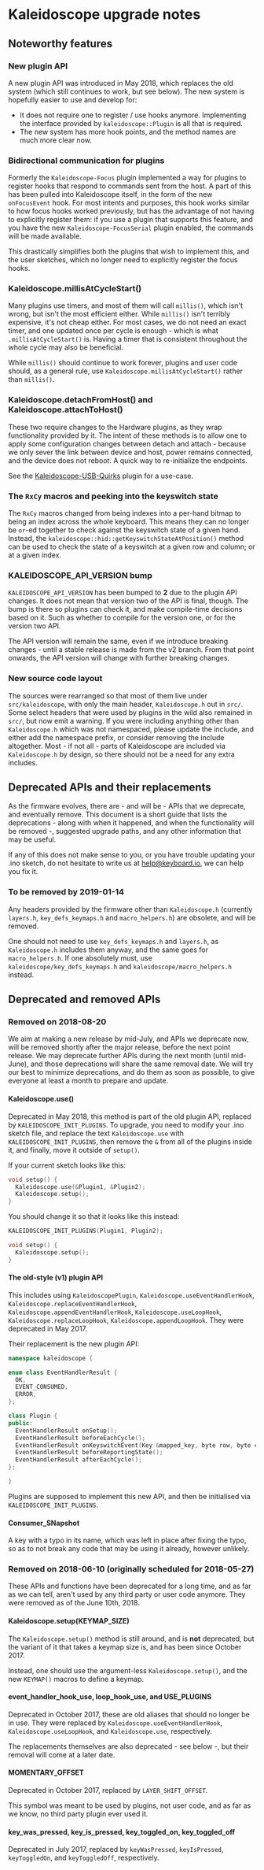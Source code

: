 Kaleidoscope upgrade notes
==========================

Noteworthy features
-------------------

### New plugin API

A new plugin API was introduced in May 2018, which replaces the old system
(which still continues to work, but see below). The new system is hopefully
easier to use and develop for:

 - It does not require one to register / use hooks anymore. Implementing the
   interface provided by `kaleidoscope::Plugin` is all that is required.
 - The new system has more hook points, and the method names are much more clear
   now.

### Bidirectional communication for plugins

Formerly the `Kaleidoscope-Focus` plugin implemented a way for plugins to
register hooks that respond to commands sent from the host. A part of this has
been pulled into Kaleidoscope itself, in the form of the new `onFocusEvent`
hook. For most intents and purposes, this hook works similar to how focus hooks
worked previously, but has the advantage of not having to explicitly register
them: if you use a plugin that supports this feature, and you have the new
`Kaleidoscope-FocusSerial` plugin enabled, the commands will be made available.

This drastically simplifies both the plugins that wish to implement this, and the user sketches, which no longer need to explicitly register the focus hooks.

### Kaleidoscope.millisAtCycleStart()

Many plugins use timers, and most of them will call `millis()`, which isn't
wrong, but isn't the most efficient either. While `millis()` isn't terribly
expensive, it's not cheap either. For most cases, we do not need an exact timer,
and one updated once per cycle is enough - which is what `.millisAtCycleStart()`
is. Having a timer that is consistent throughout the whole cycle may also be
beneficial.

While `millis()` should continue to work forever, plugins and user code should,
as a general rule, use `Kaleidoscope.millisAtCycleStart()` rather than
`millis()`.

### Kaleidoscope.detachFromHost() and Kaleidoscope.attachToHost()

These two require changes to the Hardware plugins, as they wrap functionality
provided by it. The intent of these methods is to allow one to apply some
configuration changes between detach and attach - because we only sever the link
between device and host, power remains connected, and the device does not
reboot. A quick way to re-initialize the endpoints.

See the [Kaleidoscope-USB-Quirks][plugin:USB-Quirks] plugin for a use-case.

 [plugin:USB-Quirks]: https://github.com/keyboardio/Kaleidoscope-USB-Quirks

### The `RxCy` macros and peeking into the keyswitch state

The `RxCy` macros changed from being indexes into a per-hand bitmap to being an
index across the whole keyboard. This means they can no longer be `or`-ed
together to check against the keyswitch state of a given hand. Instead, the
`kaleidoscope::hid::getKeyswitchStateAtPosition()` method can be used to check
the state of a keyswitch at a given row and column; or at a given index.

### KALEIDOSCOPE_API_VERSION bump

`KALEIDOSCOPE_API_VERSION` has been bumped to **2** due to the plugin API
changes. It does not mean that version two of the API is final, though. The bump
is there so plugins can check it, and make compile-time decisions based on it.
Such as whether to compile for the version one, or for the version two API.

The API version will remain the same, even if we introduce breaking changes -
until a stable release is made from the v2 branch. From that point onwards, the
API version will change with further breaking changes.

### New source code layout

The sources were rearranged so that most of them live under `src/kaleidoscope`,
with only the main header, `Kaleidoscope.h` out in `src/`. Some select headers
that were used by plugins in the wild also remained in `src/`, but now emit a
warning. If you were including anything other than `Kaleidoscope.h` which was
not namespaced, please update the include, and either add the namespace prefix,
or consider removing the include altogether. Most - if not all - parts of
Kaleidoscope are included via `Kaleidoscope.h` by design, so there should not be
a need for any extra includes.

Deprecated APIs and their replacements
--------------------------------------

As the firmware evolves, there are - and will be - APIs that we deprecate, and
eventually remove. This document is a short guide that lists the deprecations -
along with when it happened, and when the functionality will be removed -,
suggested upgrade paths, and any other information that may be useful.

If any of this does not make sense to you, or you have trouble updating your
.ino sketch, do not hesitate to write us at help@keyboard.io, we can help you
fix it.

### To be removed by 2019-01-14

Any headers provided by the firmware other than `Kaleidoscope.h` (currently
`layers.h`, `key_defs_keymaps.h` and `macro_helpers.h`) are obsolete, and will
be removed.

One should not need to use `key_defs_keymaps.h` and `layers.h`, as
`Kaleidoscope.h` includes them anyway, and the same goes for `macro_helpers.h`.
If one absolutely must, use `kaleidoscope/key_defs_keymaps.h` and
`kaleidoscope/macro_helpers.h` instead.

Deprecated and removed APIs
---------------------------

### Removed on 2018-08-20

We aim at making a new release by mid-July, and APIs we deprecate now, will be
removed shortly after the major release, before the next point release. We may
deprecate further APIs during the next month (until mid-June), and those
deprecations will share the same removal date. We will try our best to minimize
deprecations, and do them as soon as possible, to give everyone at least a month
to prepare and update.

#### Kaleidoscope.use()

Deprecated in May 2018, this method is part of the old plugin API, replaced by
`KALEIDOSCOPE_INIT_PLUGINS`. To upgrade, you need to modify your .ino sketch
file, and replace the text `Kaleidoscope.use` with `KALEIDOSCOPE_INIT_PLUGINS`,
then remove the `&` from all of the plugins inside it, and finally, move it
outside of `setup()`.

If your current sketch looks like this:

```c++
void setup() {
  Kaleidoscope.use(&Plugin1, &Plugin2);
  Kaleidoscope.setup();
}
```

You should change it so that it looks like this instead:

```c++
KALEIDOSCOPE_INIT_PLUGINS(Plugin1, Plugin2);

void setup() {
  Kaleidoscope.setup();
}
```

#### The old-style (v1) plugin API

This includes using `KaleidoscopePlugin`, `Kaleidoscope.useEventHandlerHook`,
`Kaleidoscope.replaceEventHandlerHook`, `Kaleidoscope.appendEventHandlerHook`,
`Kaleidoscope.useLoopHook`, `Kaleidoscope.replaceLoopHook`,
`Kaleidoscope.appendLoopHook`. They were deprecated in May 2017.

Their replacement is the new plugin API:

```c++
namespace kaleidoscope {

enum class EventHandlerResult {
  OK,
  EVENT_CONSUMED,
  ERROR,
};

class Plugin {
public:
  EventHandlerResult onSetup();
  EventHandlerResult beforeEachCycle();
  EventHandlerResult onKeyswitchEvent(Key &mapped_key, byte row, byte col, uint8_t key_state);
  EventHandlerResult beforeReportingState();
  EventHandlerResult afterEachCycle();
};

}
```

Plugins are supposed to implement this new API, and then be initialised via
`KALEIDOSCOPE_INIT_PLUGINS`.

#### Consumer_SNapshot

A key with a typo in its name, which was left in place after fixing the typo, so
as to not break any code that may be using it already, however unlikely.

### Removed on 2018-06-10 (originally scheduled for 2018-05-27)

These APIs and functions have been deprecated for a long time, and as far as we
can tell, aren't used by any third party or user code anymore. They were removed
as of the June 10th, 2018.

#### Kaleidoscope.setup(KEYMAP_SIZE)

The `Kaleidoscope.setup()` method is still around, and is **not** deprecated,
but the variant of it that takes a keymap size is, and has been since October
2017.

Instead, one should use the argument-less `Kaleidoscope.setup()`, and the new
`KEYMAP()` macros to define a keymap.

#### event_handler_hook_use, loop_hook_use, and USE_PLUGINS

Deprecated in October 2017, these are old aliases that should no longer be in
use. They were replaced by `Kaleidoscope.useEventHandlerHook`,
`Kaleidoscope.useLoopHook`, and `Kaleidoscope.use`, respectively.

The replacements themselves are also deprecated - see below -, but their removal
will come at a later date.

#### MOMENTARY_OFFSET

Deprecated in October 2017, replaced by `LAYER_SHIFT_OFFSET`.

This symbol was meant to be used by plugins, not user code, and as far as we
know, no third party plugin ever used it.

#### key_was_pressed, key_is_pressed, key_toggled_on, key_toggled_off

Deprecated in July 2017, replaced by `keyWasPressed`, `keyIsPressed`,
`keyToggledOn`, and `keyToggledOff`, respectively.
